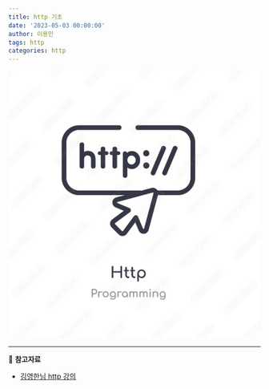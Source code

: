 ```yaml
---
title: http 기초
date: '2023-05-03 00:00:00'
author: 이용민
tags: http
categories: http
---
```


![http-logo.png](http-logo.png)

---

📂 **참고자료**

- [김영한님 http 강의](https://www.inflearn.com/course/http-%EC%9B%B9-%EB%84%A4%ED%8A%B8%EC%9B%8C%ED%81%AC)
